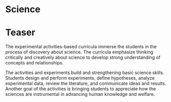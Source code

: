 # Science

# Teaser
The experimental activities-based curricula immerse the students in the process of discovery about science. The curricula emphasize thinking critically and creatively about science to develop strong understanding of concepts and relationships.

The activities and experiments build and strengthening basic science skills. Students design and perform experiments, define hypotheses, analyze experimental data, review the literature, and communicate ideas and results. Another goal of the activities is bringing students to appreciate how the sciences are instrumental in advancing human knowledge and welfare.
